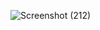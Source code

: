 ![Screenshot (212)](https://github.com/user-attachments/assets/32d5ecf2-e4ef-431a-9a04-146bc2e80546)
